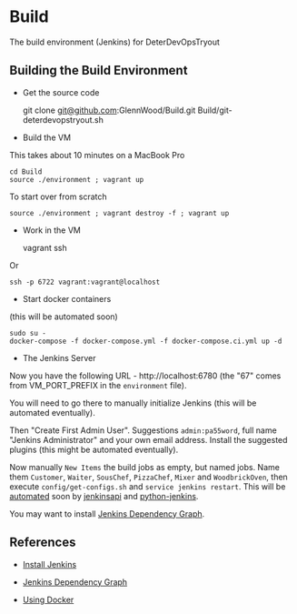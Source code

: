 # Build
The build environment (Jenkins) for DeterDevOpsTryout

## Building the Build Environment

* Get the source code

    git clone git@github.com:GlennWood/Build.git
    Build/git-deterdevopstryout.sh

* Build the VM

This takes about 10 minutes on a MacBook Pro

    cd Build
    source ./environment ; vagrant up

To start over from scratch

    source ./environment ; vagrant destroy -f ; vagrant up

* Work in the VM

    vagrant ssh

Or

    ssh -p 6722 vagrant:vagrant@localhost

* Start docker containers

(this will be automated soon)

    sudo su -
    docker-compose -f docker-compose.yml -f docker-compose.ci.yml up -d

* The Jenkins Server

Now you have the following URL - http://localhost:6780 (the "67" comes from VM_PORT_PREFIX in the `environment` file).

You will need to go there to manually initialize Jenkins (this will be automated eventually).

Then "Create First Admin User". Suggestions `admin:pa55word`, full name "Jenkins Administrator" 
and your own email address. Install the suggested plugins (this might be automated eventually).

Now manually `New Items` the build jobs as empty, but named jobs.
Name them `Customer`, `Waiter`, `SousChef`, `PizzaChef`, `Mixer` and `WoodbrickOven`,
then execute `config/get-configs.sh` and `service jenkins restart`.
This will be [automated](https://wiki.jenkins-ci.org/display/JENKINS/Remote+access+API) soon 
by [jenkinsapi](https://pypi.python.org/pypi/jenkinsapi) and [python-jenkins](https://pypi.python.org/pypi/python-jenkins/).

You may want to install [Jenkins Dependency Graph](https://wiki.jenkins-ci.org/display/JENKINS/Dependency+Graph+View+Plugin).


## References

* [Install Jenkins](https://www.vultr.com/docs/how-to-install-jenkins-on-centos-7)
* [Jenkins Dependency Graph](https://wiki.jenkins-ci.org/display/JENKINS/Dependency+Graph+View+Plugin)

* [Using Docker](https://www.digitalocean.com/community/tutorials/how-to-install-and-use-docker-compose-on-centos-7)

